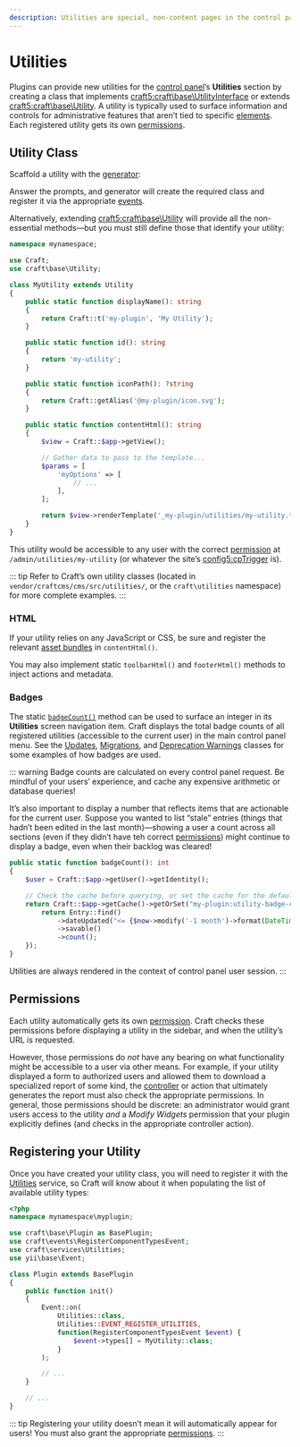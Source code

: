 ```yaml
---
description: Utilities are special, non-content pages in the control panel, that provide access to back-office features or debugging data.
---
```


# Utilities

Plugins can provide new utilities for the [control panel](../system/control-panel.md)’s **Utilities** section by creating a class that implements <craft5:craft\base\UtilityInterface> or extends <craft5:craft\base\Utility>. A utility is typically used to surface information and controls for administrative features that aren’t tied to specific [elements](../system/elements.md). Each registered utility gets its own [permissions](#permissions).

## Utility Class

Scaffold a utility with the [generator](generator.md):

<Generator component="utility" plugin="my-plugin" />

Answer the prompts, and generator will create the required class and register it via the appropriate [events](events.md).

Alternatively, extending <craft5:craft\base\Utility> will provide all the non-essential methods—but you must still define those that identify your utility:

```php
namespace mynamespace;

use Craft;
use craft\base\Utility;

class MyUtility extends Utility
{
    public static function displayName(): string
    {
        return Craft::t('my-plugin', 'My Utility');
    }

    public static function id(): string
    {
        return 'my-utility';
    }

    public static function iconPath(): ?string
    {
        return Craft::getAlias('@my-plugin/icon.svg');
    }

    public static function contentHtml(): string
    {
        $view = Craft::$app->getView();

        // Gather data to pass to the template...
        $params = [
            'myOptions' => [
                // ...
            ],
        ];

        return $view->renderTemplate('_my-plugin/utilities/my-utility.twig', $params);
    }
}
```

This utility would be accessible to any user with the correct [permission](#permissions) at `/admin/utilities/my-utility` (or whatever the site’s <config5:cpTrigger> is).

::: tip
Refer to Craft’s own utility classes (located in `vendor/craftcms/cms/src/utilities/`, or the `craft\utilities` namespace) for more complete examples.
:::

### HTML

If your utility relies on any JavaScript or CSS, be sure and register the relevant [asset bundles](asset-bundles.md) in `contentHtml()`.

You may also implement static `toolbarHtml()` and `footerHtml()` methods to inject actions and metadata.

### Badges

The static [`badgeCount()`](craft5:craft\base\UtilityInterface::badgeCount()) method can be used to surface an integer in its **Utilities** screen navigation item. Craft displays the total badge counts of all registered utilities (accessible to the current user) in the main control panel menu. See the [Updates](craft5:craft\utilities\Updates), [Migrations](craft5:craft\utilities\Migrations), and [Deprecation Warnings](craft5:craft\utilities\DeprecationErrors) classes for some examples of how badges are used.

::: warning
Badge counts are calculated on every control panel request. Be mindful of your users’ experience, and cache any expensive arithmetic or database queries!

It’s also important to display a number that reflects items that are actionable for the current user. Suppose you wanted to list “stale” entries (things that hadn’t been edited in the last month)—showing a user a count across all sections (even if they didn’t have teh correct [permissions](#permissions)) might continue to display a badge, even when their backlog was cleared!

```php
public static function badgeCount(): int
{
    $user = Craft::$app->getUser()->getIdentity();

    // Check the cache before querying, or set the cache for the default `cacheDuration`:
    return Craft::$app->getCache()->getOrSet("my-plugin:utility-badge-count:{$user->uid}", function() {
        return Entry::find()
            ->dateUpdated("<= {$now->modify('-1 month')->format(DateTime::ATOM)}")
            ->savable()
            ->count();
    });
}
```

Utilities are always rendered in the context of control panel user session.
:::

## Permissions

Each utility automatically gets its own [permission](user-permissions.md). Craft checks these permissions before displaying a utility in the sidebar, and when the utility’s URL is requested.

However, those permissions do _not_ have any bearing on what functionality might be accessible to a user via other means. For example, if your utility displayed a form to authorized users and allowed them to download a specialized report of some kind, the [controller](controllers.md) or action that ultimately generates the report must also check the appropriate permissions. In general, those permissions should be discrete: an administrator would grant users access to the utility _and_ a _Modify Widgets_ permission that your plugin explicitly defines (and checks in the appropriate controller action).

## Registering your Utility

Once you have created your utility class, you will need to register it with the [Utilities](craft5:craft\services\Utilities) service, so Craft will know about it when populating the list of available utility types:

```php
<?php
namespace mynamespace\myplugin;

use craft\base\Plugin as BasePlugin;
use craft\events\RegisterComponentTypesEvent;
use craft\services\Utilities;
use yii\base\Event;

class Plugin extends BasePlugin
{
    public function init()
    {
        Event::on(
            Utilities::class,
            Utilities::EVENT_REGISTER_UTILITIES,
            function(RegisterComponentTypesEvent $event) {
                $event->types[] = MyUtility::class;
            }
        );

        // ...
    }

    // ...
}
```

::: tip
Registering your utility doesn’t mean it will automatically appear for users! You must also grant the appropriate [permissions](#permissions).
:::
